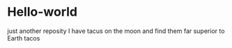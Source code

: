 # Hello-world
just another reposity
I have tacus on the moon and find them far superior to Earth tacos
